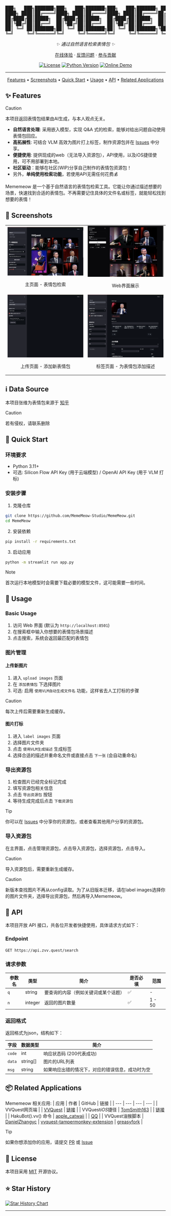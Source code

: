 <div align="center">

<pre align="center">
███╗   ███╗███████╗███╗   ███╗███████╗███╗   ███╗███████╗ ██████╗ ██╗    ██╗
████╗ ████║██╔════╝████╗ ████║██╔════╝████╗ ████║██╔════╝██╔═══██╗██║    ██║
██╔████╔██║█████╗  ██╔████╔██║█████╗  ██╔████╔██║█████╗  ██║   ██║██║ █╗ ██║
██║╚██╔╝██║██╔══╝  ██║╚██╔╝██║██╔══╝  ██║╚██╔╝██║██╔══╝  ██║   ██║██║███╗██║
██║ ╚═╝ ██║███████╗██║ ╚═╝ ██║███████╗██║ ╚═╝ ██║███████╗╚██████╔╝╚███╔███╔╝
╚═╝     ╚═╝╚══════╝╚═╝     ╚═╝╚══════╝╚═╝     ╚═╝╚══════╝ ╚═════╝  ╚══╝╚══╝ 
</pre>

_✨ 通过自然语言检索表情包 ✨_

[在线体验](https://zvv.quest) · [反馈问题](https://github.com/MemeMeow-Studio/MemeMeow/issues) · [参与贡献](https://github.com/MemeMeow-Studio/MemeMeow/pulls)

[![License](https://img.shields.io/github/license/MemeMeow-Studio/MemeMeow)](LICENSE)
[![Python Version](https://img.shields.io/badge/python-3.11+-blue.svg)](https://www.python.org)
[![Online Demo](https://img.shields.io/website?url=https%3A%2F%2Fzvv.quest&up_message=online&down_message=offline&label=demo)](https://zvv.quest)

---

<p align="center">
    <a href="#-features">Features</a> •
    <a href="#-screenshots">Screenshots</a> •
    <a href="#-quick-start">Quick Start</a> •
    <a href="#-usage">Usage</a> •
    <a href="#-api">API</a> •
    <a href="#-related-applications">Related Applications</a>
</p>

</div>

<a id="-features"></a>
## ✨ Features

> [!CAUTION]
> 本项目返回表情包结果由AI生成，与本人观点无关。

- **自然语言处理**: 采用嵌入模型，实现 Q&A 式的检索，能够对给出问题自动使用表情包回应。
- **高拓展性**: 可结合 VLM 高效为图片打上标签，制作资源包并在 [Issues](https://github.com/MemeMeow-Studio/MemeMeow/issues) 中分享。
- **便捷使用**: 提供现成的web（无法导入资源包），API使用，以及iOS捷径使用，可不用部署到本地。
- **社区驱动**：能够在社区(WIP)分享自己制作的表情包资源包！
- 另外，**单纯使用检索功能**，若使用API无需任何花费💰


Mememeow 是一个基于自然语言的表情包检索工具。它能让你通过描述想要的场景，快速找到合适的表情包。不再需要记住具体的文件名或标签，就能轻松找到想要的表情！

<a id="-screenshots"></a>
## 📸 Screenshots

<table>
<tr>
<td width="50%">
<img src="screenshots/streamlit_vvquest.png" alt="主页面" width="100%"/>
<p align="center">主页面 - 表情包检索</p>
</td>
<td width="50%">
<img src="screenshots/webui.png" alt="Web界面" width="100%"/>
<p align="center">Web界面展示</p>
</td>
</tr>
<tr>
<td width="50%">
<img src="screenshots/streamlit_upload_images.png" alt="上传页面" width="100%"/>
<p align="center">上传页面 - 添加新表情包</p>
</td>
<td width="50%">
<img src="screenshots/streamlit_label_images.png" alt="标签页面" width="100%"/>
<p align="center">标签页面 - 为表情包添加描述</p>
</td>
</tr>
</table>

## ℹ️ Data Source

本项目张维为表情包来源于 [知乎](https://www.zhihu.com/question/656505859/answer/55843704436)

> [!CAUTION]
> 若有侵权，请联系删除

<a id="-quick-start"></a>
## 🚀 Quick Start

### 环境要求

- Python 3.11+
- 可选: Silicon Flow API Key (用于云端模型) / OpenAI API Key (用于 VLM 打标)

### 安装步骤

1. 克隆仓库
```bash
git clone https://github.com/MemeMeow-Studio/MemeMeow.git
cd MemeMeow
```

2. 安装依赖
```bash
pip install -r requirements.txt
```

3. 启动应用
```bash
python -m streamlit run app.py
```

> [!NOTE]
> 首次运行本地模型时会需要下载必要的模型文件，这可能需要一些时间。

<a id="-usage"></a>
## 📖 Usage

### Basic Usage

1. 访问 Web 界面 (默认为 `http://localhost:8501`)
2. 在搜索框中输入你想要的表情包场景描述
3. 点击搜索，系统会返回最匹配的表情包

### 图片管理

#### 上传新图片

1. 进入 `upload images` 页面
2. 在 `添加表情包` 下选择图片
3. 可选: 启用 `使用VLM自动生成文件名` 功能，这样省去人工打标的步骤

> [!CAUTION]
> 每次上传后需要重新生成缓存。

#### 图片打标

1. 进入 `label images` 页面
2. 选择图片文件夹
3. 点击 `使用VLM生成描述` 生成标签
4. 选择合适的描述并重命名文件或直接点击 `下一张` (会自动重命名)

### 导出资源包

1. 检查图片已经完全标记完成
2. 填写资源包相关信息
3. 点击 `导出资源包` 按钮
4. 等待生成完成后点击 `下载资源包`

> [!TIP]
> 你可以在 [Issues](https://github.com/MemeMeow-Studio/MemeMeow/issues) 中分享你的资源包，或者查看其他用户分享的资源包。

### 导入资源包 
在主界面，点击管理资源包，点击导入资源包，选择资源包，点击导入。
> [!CAUTION]
> 导入资源包后，需要重新生成缓存。

> [!CAUTION]
> 新版本查找图片不再从config读取。为了从旧版本迁移，请在label images选择你的图片文件夹，选择导出资源包，然后再导入Mememeow。



<a id="-api"></a>
## 🔌 API

本项目开放 API 接口，共各位开发者快捷使用，具体请求方式如下：

### Endpoint
`GET https://api.zvv.quest/search`

### 请求参数
| 参数名 | 类型 | 简介 | 是否必填 | 范围 |
|-----------|--------|-----------------------------------------------|----------|----------------------|
| `q`       | string | 要查询的内容（例如关键词或某个话题）  | ✅       | -                    |
| `n`       | integer| 返回的图片数量 | ✅       | 1 - 50               |

### 返回格式
返回格式为json，结构如下：

| 字段   | 数据类型 | 简介 |
|----------|-----------|-----------------------------------------------|
| `code`   | int    | 响应状态码 (200代表成功) |
| `data`   | string[]  | 图片的URL列表 |
| `msg`    | string    | 如果响应出错的情况下，对应的错误信息，成功时为空 |


<a id="-related-applications"></a>
## 📦 Related Applications

Mememeow 相关应用:
| 应用 | 作者   | GitHub | 链接 |
| --- | --- | --- | --- |
| VVQuest网页端 |  | [VVQuest](https://github.com/DanielZhangyc/VVQuest) | [链接](https://zvv.quest) |
| VVQuest*iOS*捷径 | [TomSmith163](https://github.com/TomSmith163) |  | [链接](https://www.icloud.com/shortcuts/a7084c7ae29e4de5898ce7c8386705f3) |
| HakuBot().vv() 命令 | [apple_catwaii](https://github.com/Apple-QAQ) |  | [QQ](https://qm.qq.com/cgi-bin/qm/qr?k=GJSCe1_B98V4Ni6leVtKAjQrAtJW-VG5 ) |
| VVQuest油猴脚本 | [DanielZhangyc](https://github.com/DanielZhangyc) | [vvquest-tampermonkey-extension](https://github.com/DanielZhangyc/vvquest-tampermonkey-extension) | [greasyfork](https://greasyfork.org/zh-CN/scripts/528477-vvquest-vv%E8%A1%A8%E6%83%85%E5%8C%85%E5%8A%A9%E6%89%8B) |


> [!TIP]
> 如果你想添加你的应用，请提交 [PR](https://github.com/MemeMeow-Studio/MemeMeow/pulls) 或 [Issue](https://github.com/MemeMeow-Studio/MemeMeow/issues)

## 📄 License

本项目采用 [MIT](LICENSE) 开源协议。

## ⭐ Star History

[![Star History Chart](https://api.star-history.com/svg?repos=MemeMeow-Studio/MemeMeow&type=Date)](https://star-history.com/#MemeMeow-Studio/MemeMeow&Date)

---
